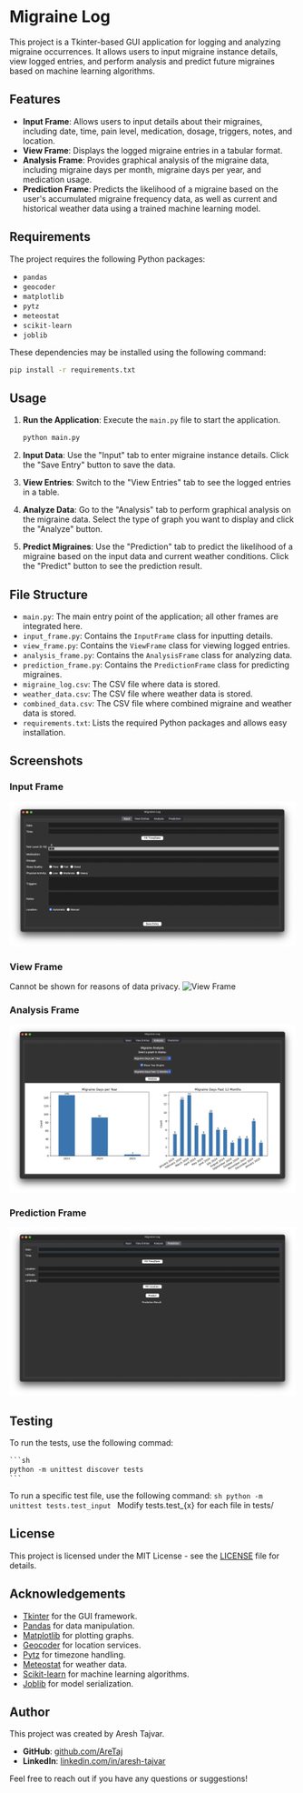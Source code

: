 # Migraine Log

This project is a Tkinter-based GUI application for logging and analyzing migraine occurrences. It allows users to input migraine instance details, view logged entries, and perform analysis and predict future migraines based on machine learning algorithms.

## Features

- **Input Frame**: Allows users to input details about their migraines, including date, time, pain level, medication, dosage, triggers, notes, and location.
- **View Frame**: Displays the logged migraine entries in a tabular format.
- **Analysis Frame**: Provides graphical analysis of the migraine data, including migraine days per month, migraine days per year, and medication usage.
- **Prediction Frame**: Predicts the likelihood of a migraine based on the user's accumulated migraine frequency data, as well as current and historical weather data using a trained machine learning model.

## Requirements

The project requires the following Python packages:

- `pandas`
- `geocoder`
- `matplotlib`
- `pytz`
- `meteostat`
- `scikit-learn`
- `joblib`

These dependencies may be installed using the following command:

```sh
pip install -r requirements.txt
```

## Usage

1. **Run the Application**: Execute the `main.py` file to start the application.

    ```sh
    python main.py
    ```

2. **Input Data**: Use the "Input" tab to enter migraine instance details. Click the "Save Entry" button to save the data.

3. **View Entries**: Switch to the "View Entries" tab to see the logged entries in a table.

4. **Analyze Data**: Go to the "Analysis" tab to perform graphical analysis on the migraine data. Select the type of graph you want to display and click the "Analyze" button.

5. **Predict Migraines**: Use the "Prediction" tab to predict the likelihood of a migraine based on the input data and current weather conditions. Click the "Predict" button to see the prediction result.

## File Structure

- `main.py`: The main entry point of the application; all other frames are integrated here.
- `input_frame.py`: Contains the `InputFrame` class for inputting details.
- `view_frame.py`: Contains the `ViewFrame` class for viewing logged entries.
- `analysis_frame.py`: Contains the `AnalysisFrame` class for analyzing data.
- `prediction_frame.py`: Contains the `PredictionFrame` class for predicting migraines.
- `migraine_log.csv`: The CSV file where data is stored.
- `weather_data.csv`: The CSV file where weather data is stored.
- `combined_data.csv`: The CSV file where combined migraine and weather data is stored.
- `requirements.txt`: Lists the required Python packages and allows easy installation.

## Screenshots

### Input Frame
![Input Frame](screenshots/input_frame.png)

### View Frame
Cannot be shown for reasons of data privacy.
![View Frame](screenshots/view_frame.png)

### Analysis Frame
![Analysis Frame](screenshots/analysis_frame.png)

### Prediction Frame
![Prediction Frame](screenshots/prediction_frame.png)

## Testing
To run the tests, use the following commad:

    ```sh
    python -m unittest discover tests
    ```

To run a specific test file, use the following command:
    ```sh
    python -m unittest tests.test_input
    ```
    Modify tests.test_{x} for each file in tests/

## License

This project is licensed under the MIT License - see the [LICENSE](LICENSE) file for details.

## Acknowledgements

- [Tkinter](https://docs.python.org/3/library/tkinter.html) for the GUI framework.
- [Pandas](https://pandas.pydata.org/) for data manipulation.
- [Matplotlib](https://matplotlib.org/) for plotting graphs.
- [Geocoder](https://geocoder.readthedocs.io/) for location services.
- [Pytz](https://pythonhosted.org/pytz/) for timezone handling.
- [Meteostat](https://dev.meteostat.net/) for weather data.
- [Scikit-learn](https://scikit-learn.org/) for machine learning algorithms.
- [Joblib](https://joblib.readthedocs.io/) for model serialization.

## Author

This project was created by Aresh Tajvar.

- **GitHub**: [github.com/AreTaj](https://github.com/AreTaj)
- **LinkedIn**: [linkedin.com/in/aresh-tajvar](https://linkedin.com/in/aresh-tajvar)

Feel free to reach out if you have any questions or suggestions!